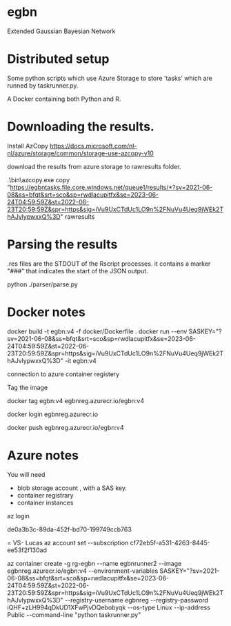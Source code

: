 # egbn
Extended Gaussian Bayesian Network


# Distributed setup

Some python scripts which use Azure Storage to store 'tasks' which are runned by taskrunner.py.

A Docker containing both Python and R.

# Downloading the results.

Install AzCopy
https://docs.microsoft.com/nl-nl/azure/storage/common/storage-use-azcopy-v10


download the results from azure storage to rawresults folder.

.\bin\azcopy.exe copy "https://egbntasks.file.core.windows.net/queue1/results/*?sv=2021-06-08&ss=bfqt&srt=sco&sp=rwdlacupitfx&se=2023-06-24T04:59:59Z&st=2022-06-23T20:59:59Z&spr=https&sig=iVu9UxCTdUc1LO9n%2FNuVu4Ueq9jWEk2ThAJvlypwxxQ%3D" rawresults

# Parsing the results

.res files are the STDOUT of the Rscript processes.
it contains a marker "###" that indicates the start of the JSON output. 

python ./parser/parse.py


# Docker notes

docker build -t egbn:v4 -f docker/Dockerfile .
docker run --env SASKEY="?sv=2021-06-08&ss=bfqt&srt=sco&sp=rwdlacupitfx&se=2023-06-24T04:59:59Z&st=2022-06-23T20:59:59Z&spr=https&sig=iVu9UxCTdUc1LO9n%2FNuVu4Ueq9jWEk2ThAJvlypwxxQ%3D" -it egbn:v4


connection to azure container registery

Tag the image

docker tag egbn:v4 egbnreg.azurecr.io/egbn:v4

docker login egbnreg.azurecr.io

docker push egbnreg.azurecr.io/egbn:v4

# Azure notes

You will need
- blob storage account , with a SAS key.
- container registrary
- container instances

az login


de0a3b3c-89da-452f-bd70-199749ccb763

= VS- Lucas
az account set --subscription cf72eb5f-a531-4263-8445-ee53f2f130ad 


az container create -g rg-egbn --name egbnrunner2 --image egbnreg.azurecr.io/egbn:v4 --environment-variables SASKEY="?sv=2021-06-08&ss=bfqt&srt=sco&sp=rwdlacupitfx&se=2023-06-24T04:59:59Z&st=2022-06-23T20:59:59Z&spr=https&sig=iVu9UxCTdUc1LO9n%2FNuVu4Ueq9jWEk2ThAJvlypwxxQ%3D" --registry-username egbnreg --registry-password iQHF+zLH994qDkUD1XFwPjvDQebobyqk --os-type Linux --ip-address Public --command-line "python taskrunner.py"

# 
